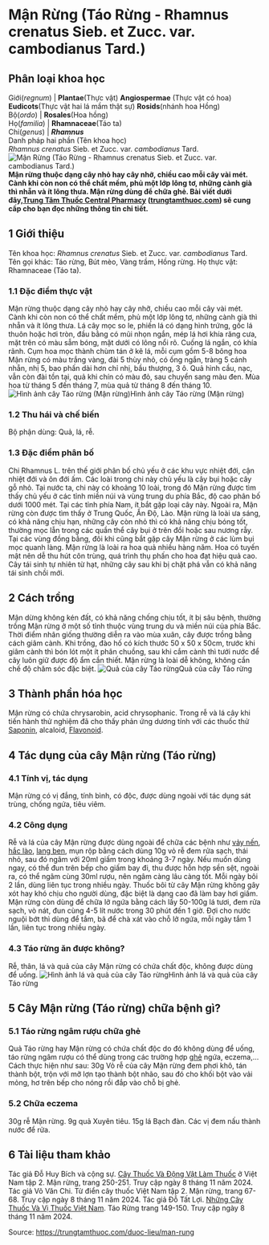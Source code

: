 # Mận Rừng (Táo Rừng - Rhamnus crenatus Sieb. et Zucc. var. cambodianus Tard.)

Phân loại khoa học  
---  
Giới(_regnum_) |  **Plantae**(Thực vật) **Angiospermae** (Thực vật có hoa) **Eudicots**(Thực vật hai lá mầm thật sự) **Rosids**(nhánh hoa Hồng)  
Bộ(_ordo_) | **Rosales**(Hoa hồng)  
Họ(_familia_) | **Rhamnaceae**(Táo ta)  
Chi(_genus_) | **_Rhamnus_**  
Danh pháp hai phần (Tên khoa học)  
_Rhamnus crenatus_ Sieb. et Zucc. var. _cambodianus_ Tard.  
![Mận Rừng \(Táo Rừng - Rhamnus crenatus Sieb. et Zucc. var. cambodianus Tard.\)](https://trungtamthuoc.com/images/others/tao-rung-0-7674.jpg)
**Mận rừng thuộc dạng cây nhỏ hay cây nhỡ, chiều cao mỗi cây vài mét. Cành khi còn non có thể chất mềm, phủ một lớp lông tơ, những cành già thì nhẵn và ít lông thưa. Mận rừng dùng để chữa ghẻ. Bài viết dưới đây,[Trung Tâm Thuốc Central Pharmacy](https://trungtamthuoc.com/ "Trung Tâm Thuốc Central Pharmacy") ([trungtamthuoc.com](https://trungtamthuoc.com/ "trungtamthuoc.com")) sẽ cung cấp cho bạn đọc những thông tin chi tiết.**
##  1 Giới thiệu
Tên khoa học: _Rhamnus crenatus_ Sieb. et Zucc. var. _cambodianus_ Tard.
Tên gọi khác: Táo rừng, Bút mèo, Vàng trầm, Hồng rừng.
Họ thực vật: Rhamnaceae (Táo ta).
### 1.1 Đặc điểm thực vật
Mận rừng thuộc dạng cây nhỏ hay cây nhỡ, chiều cao mỗi cây vài mét. Cành khi còn non có thể chất mềm, phủ một lớp lông tơ, những cành già thì nhẵn và ít lông thưa.
Lá cây mọc so le, phiến lá có dạng hình trứng, gốc lá thuôn hoặc hơi tròn, đầu bằng có mũi nhọn ngắn, mép lá hơi khía răng cưa, mặt trên có màu sẫm bóng, mặt dưới có lông nổi rõ. Cuống lá ngắn, có khía rãnh.
Cụm hoa mọc thành chùm tán ở kẽ lá, mỗi cụm gồm 5-8 bông hoa Mận rừng có màu trắng vàng, đài 5 thùy nhỏ, có ống ngắn, tràng 5 cánh nhẵn, nhị 5, bao phấn dài hơn chỉ nhị, bầu thượng, 3 ô.
Quả hình cầu, nạc, vẫn còn đài tồn tại, quả khi chín có màu đỏ, sau chuyển sang màu đen.
Mùa hoa từ tháng 5 đến tháng 7, mùa quả từ tháng 8 đến tháng 10.
![Hình ảnh cây Táo rừng \(Mận rừng\)](https://trungtamthuoc.com/images/item/tao-rung.jpg)Hình ảnh cây Táo rừng (Mận rừng)
### 1.2 Thu hái và chế biến
Bộ phận dùng: Quả, lá, rễ.
### 1.3 Đặc điểm phân bố
Chi Rhamnus L. trên thế giới phân bố chủ yếu ở các khu vực nhiệt đới, cận nhiệt đới và ôn đới ấm. Các loài trong chi này chủ yếu là cây bụi hoặc cây gỗ nhỏ. Tại nước ta, chi này có khoảng 10 loài, trong đó Mận rừng được tìm thấy chủ yếu ở các tỉnh miền núi và vùng trung du phía Bắc, độ cao phân bố dưới 1000 mét. Tại các tỉnh phía Nam, ít bắt gặp loại cây này. Ngoài ra, Mận rừng còn được tìm thấy ở Trung Quốc, Ấn Độ, Lào.
Mận rừng là loài ưa sáng, có khả năng chịu hạn, những cây còn nhỏ thì có khả năng chịu bóng tốt, thường mọc lẫn trong các quần thể cây bụi ở trên đồi hoặc sau nương rẫy. Tại các vùng đồng bằng, đôi khi cũng bắt gặp cây Mận rừng ở các lùm bụi mọc quanh làng.
Mận rừng là loài ra hoa quả nhiều hàng năm. Hoa có tuyến mật nên dễ thu hút côn trùng, quá trình thụ phấn cho hoa đạt hiệu quả cao. Cây tái sinh tự nhiên từ hạt, những cây sau khi bị chặt phá vẫn có khả năng tái sinh chồi mới.
##  2 Cách trồng
Mận dừng không kén đất, có khả năng chống chịu tốt, ít bị sâu bệnh, thường trồng Mận rừng ở một số tỉnh thuộc vùng trung du và miền núi của phía Bắc.
Thời điểm nhân giống thường diễn ra vào mùa xuân, cây được trồng bằng cách giâm cành. Khi trồng, đào hố có kích thước 50 x 50 x 50cm, trước khi giâm cành thì bón lót một ít phân chuồng, sau khi cắm cành thì tưới nước để cây luôn giữ được độ ẩm cần thiết. Mận rừng là loài dễ không, không cần chế độ chăm sóc đặc biệt.
![Quả của cây Táo rừng](https://trungtamthuoc.com/images/item/tao-rung-1.jpg)Quả của cây Táo rừng
##  3 Thành phần hóa học
Mận rừng có chứa chrysarobin, acid chrysophanic.
Trong rễ và lá cây khi tiến hành thử nghiệm đã cho thấy phản ứng dương tính với các thuốc thử [Saponin](https://trungtamthuoc.com/hoat-chat/saponin "Saponin"), alcaloid, [Flavonoid](https://trungtamthuoc.com/hoat-chat/flavonoid "Flavonoid").
##  4 Tác dụng của cây Mận rừng (Táo rừng)
### 4.1 Tính vị, tác dụng
Mận rừng có vị đắng, tính bình, có độc, được dùng ngoài với tác dụng sát trùng, chống ngứa, tiêu viêm.
### 4.2 Công dụng
Rễ và lá của cây Mận rừng được dùng ngoài để chữa các bệnh như [vảy nến](https://trungtamthuoc.com/bai-viet/benh-vay-nen "vảy nến"), [hắc lào](https://trungtamthuoc.com/bai-viet/benh-hac-lao-tac-nhan-trieu-chung-va-phuong-phap-dieu-tri "hắc lào"), [lang ben](https://trungtamthuoc.com/bai-viet/lang-ben "lang ben"), mụn rộp bằng cách dùng 10g vỏ rễ đem rửa sạch, thái nhỏ, sau đó ngâm với 20ml giấm trong khoảng 3-7 ngày. Nếu muốn dùng ngay, có thể đun trên bếp cho giấm bay đi, thu được hỗn hợp sền sệt, ngoài ra, có thể ngâm cùng 30ml rượu, nên ngâm càng lâu càng tốt. Mỗi ngày bôi 2 lần, dùng liên tục trong nhiều ngày. Thuốc bôi từ cây Mận rừng không gây xót hay khó chịu cho người dùng, đặc biệt là dạng cao đã làm bay hơi giấm.
Mận rừng còn dùng để chữa lở ngứa bằng cách lấy 50-100g lá tươi, đem rửa sạch, vò nát, đun cùng 4-5 lít nước trong 30 phút đến 1 giờ. Đợi cho nước nguội bớt thì dùng để tắm, bã để chà xát vào chỗ lở ngứa, mỗi ngày tắm 1 lần, liên tục trong nhiều ngày.
### 4.3 Táo rừng ăn được không?
Rễ, thân, lá và quả của cây Mận rừng có chứa chất độc, không được dùng để uống.
![Hình ảnh lá và quả của cây Táo rừng](https://trungtamthuoc.com/images/item/tao-rung-2.jpg)Hình ảnh lá và quả của cây Táo rừng
##  5 Cây Mận rừng (Táo rừng) chữa bệnh gì?
### 5.1 Táo rừng ngâm rượu chữa ghẻ
Quả Táo rừng hay Mận rừng có chứa chất độc do đó không dùng để uống, táo rừng ngâm rượu có thể dùng trong các trường hợp [ghẻ](https://trungtamthuoc.com/bai-viet/benh-ghe "ghẻ") ngứa, eczema,... Cách thực hiện như sau:
30g Vỏ rễ của cây Mận rừng đem phơi khô, tán thành bột, trộn với mỡ lợn tạo thành bột nhão, sau đó cho khối bột vào vải mỏng, hơ trên bếp cho nóng rồi đắp vào chỗ bị ghẻ.
### 5.2 Chữa eczema
30g rễ Mận rừng.
9g quả Xuyên tiêu.
15g lá Bạch đàn.
Các vị đem nấu thành nước để rửa.
##  6 Tài liệu tham khảo
Tác giả Đỗ Huy Bích và cộng sự. [Cây Thuốc Và Động Vật Làm Thuốc](https://trungtamthuoc.com/bai-viet/doc-online-va-tai-mien-phi-pdf-sach-cay-thuoc-va-dong-vat-lam-thuoc-o-viet-nam "Cây Thuốc Và Động Vật Làm Thuốc") ở Việt Nam tập 2. Mận rừng, trang 250-251. Truy cập ngày 8 tháng 11 năm 2024.
Tác giả Võ Văn Chi. Từ điển cây thuốc Việt Nam tập 2. Mận rừng, trang 67-68. Truy cập ngày 8 tháng 11 năm 2024.
Tác giả Đỗ Tất Lợi. [Những Cây Thuốc Và Vị Thuốc Việt Nam](https://trungtamthuoc.com/duoc-lieu "Những Cây Thuốc Và Vị Thuốc Việt Nam"). Táo Rừng trang 149-150. Truy cập ngày 8 tháng 11 năm 2024.


Source: https://trungtamthuoc.com/duoc-lieu/man-rung
